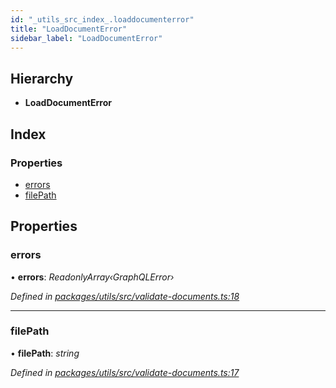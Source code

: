 ```yaml
---
id: "_utils_src_index_.loaddocumenterror"
title: "LoadDocumentError"
sidebar_label: "LoadDocumentError"
---
```


## Hierarchy

* **LoadDocumentError**

## Index

### Properties

* [errors](_utils_src_index_.loaddocumenterror.md#errors)
* [filePath](_utils_src_index_.loaddocumenterror.md#filepath)

## Properties

###  errors

• **errors**: *ReadonlyArray‹GraphQLError›*

*Defined in [packages/utils/src/validate-documents.ts:18](https://github.com/ardatan/graphql-tools/blob/master/packages/utils/src/validate-documents.ts#L18)*

___

###  filePath

• **filePath**: *string*

*Defined in [packages/utils/src/validate-documents.ts:17](https://github.com/ardatan/graphql-tools/blob/master/packages/utils/src/validate-documents.ts#L17)*
